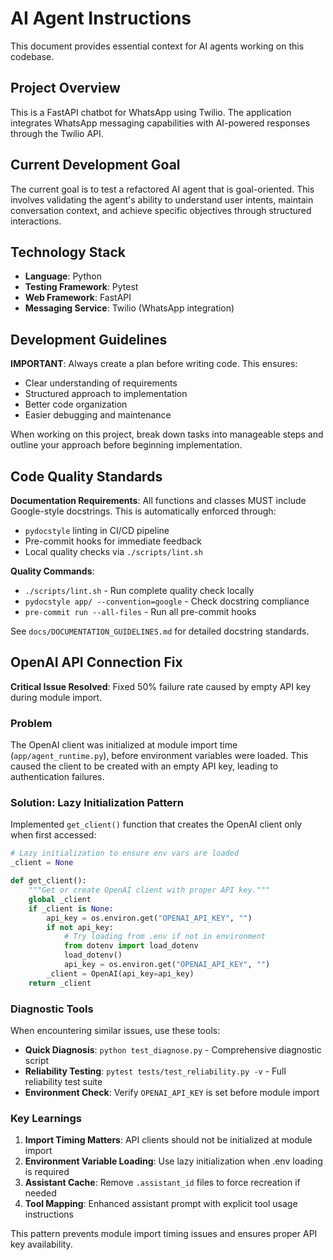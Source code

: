 # AI Agent Instructions

This document provides essential context for AI agents working on this codebase.

## Project Overview

This is a FastAPI chatbot for WhatsApp using Twilio. The application integrates WhatsApp messaging capabilities with AI-powered responses through the Twilio API.

## Current Development Goal

The current goal is to test a refactored AI agent that is goal-oriented. This involves validating the agent's ability to understand user intents, maintain conversation context, and achieve specific objectives through structured interactions.

## Technology Stack

- **Language**: Python
- **Testing Framework**: Pytest
- **Web Framework**: FastAPI
- **Messaging Service**: Twilio (WhatsApp integration)

## Development Guidelines

**IMPORTANT**: Always create a plan before writing code. This ensures:
- Clear understanding of requirements
- Structured approach to implementation
- Better code organization
- Easier debugging and maintenance

When working on this project, break down tasks into manageable steps and outline your approach before beginning implementation.

## Code Quality Standards

**Documentation Requirements**: All functions and classes MUST include Google-style docstrings. This is automatically enforced through:
- `pydocstyle` linting in CI/CD pipeline
- Pre-commit hooks for immediate feedback
- Local quality checks via `./scripts/lint.sh`

**Quality Commands**:
- `./scripts/lint.sh` - Run complete quality check locally
- `pydocstyle app/ --convention=google` - Check docstring compliance
- `pre-commit run --all-files` - Run all pre-commit hooks

See `docs/DOCUMENTATION_GUIDELINES.md` for detailed docstring standards.

## OpenAI API Connection Fix

**Critical Issue Resolved**: Fixed 50% failure rate caused by empty API key during module import.

### Problem
The OpenAI client was initialized at module import time (`app/agent_runtime.py`), before environment variables were loaded. This caused the client to be created with an empty API key, leading to authentication failures.

### Solution: Lazy Initialization Pattern
Implemented `get_client()` function that creates the OpenAI client only when first accessed:

```python
# Lazy initialization to ensure env vars are loaded
_client = None

def get_client():
    """Get or create OpenAI client with proper API key."""
    global _client
    if _client is None:
        api_key = os.environ.get("OPENAI_API_KEY", "")
        if not api_key:
            # Try loading from .env if not in environment
            from dotenv import load_dotenv
            load_dotenv()
            api_key = os.environ.get("OPENAI_API_KEY", "")
        _client = OpenAI(api_key=api_key)
    return _client
```

### Diagnostic Tools
When encountering similar issues, use these tools:

- **Quick Diagnosis**: `python test_diagnose.py` - Comprehensive diagnostic script
- **Reliability Testing**: `pytest tests/test_reliability.py -v` - Full reliability test suite
- **Environment Check**: Verify `OPENAI_API_KEY` is set before module import

### Key Learnings
1. **Import Timing Matters**: API clients should not be initialized at module import
2. **Environment Variable Loading**: Use lazy initialization when .env loading is required
3. **Assistant Cache**: Remove `.assistant_id` files to force recreation if needed
4. **Tool Mapping**: Enhanced assistant prompt with explicit tool usage instructions

This pattern prevents module import timing issues and ensures proper API key availability.